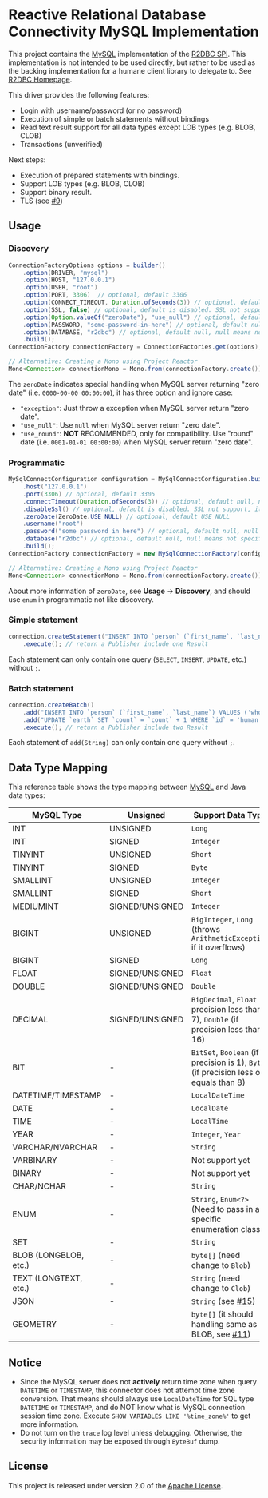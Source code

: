 # Reactive Relational Database Connectivity MySQL Implementation

This project contains the [MySQL][m] implementation of the [R2DBC SPI][s].
This implementation is not intended to be used directly, but rather to be
used as the backing implementation for a humane client library to
delegate to. See [R2DBC Homepage][r].

This driver provides the following features:

- Login with username/password (or no password)
- Execution of simple or batch statements without bindings
- Read text result support for all data types except LOB types (e.g. BLOB, CLOB)
- Transactions (unverified)

Next steps:

- Execution of prepared statements with bindings.
- Support LOB types (e.g. BLOB, CLOB)
- Support binary result.
- TLS (see [#9](https://github.com/mirromutth/r2dbc-mysql/issues/9))

## Usage

### Discovery

```java
ConnectionFactoryOptions options = builder()
    .option(DRIVER, "mysql")
    .option(HOST, "127.0.0.1")
    .option(USER, "root")
    .option(PORT, 3306)  // optional, default 3306
    .option(CONNECT_TIMEOUT, Duration.ofSeconds(3)) // optional, default null, null means no timeout
    .option(SSL, false) // optional, default is disabled. SSL not support, it should be disable for now
    .option(Option.valueOf("zeroDate"), "use_null") // optional, default "use_null".
    .option(PASSWORD, "some-password-in-here") // optional, default null, null means has no password
    .option(DATABASE, "r2dbc") // optional, default null, null means not specifying the database
    .build();
ConnectionFactory connectionFactory = ConnectionFactories.get(options);

// Alternative: Creating a Mono using Project Reactor
Mono<Connection> connectionMono = Mono.from(connectionFactory.create());
```

The `zeroDate` indicates special handling when MySQL server returning "zero date" (i.e. `0000-00-00 00:00:00`),
it has three option and ignore case:

- `"exception"`: Just throw a exception when MySQL server return "zero date".
- `"use_null"`: Use `null` when MySQL server return "zero date".
- `"use_round"`: **NOT** RECOMMENDED, only for compatibility. Use "round" date (i.e. `0001-01-01 00:00:00`) when MySQL server return "zero date".

### Programmatic

```java
MySqlConnectConfiguration configuration = MySqlConnectConfiguration.builder()
    .host("127.0.0.1")
    .port(3306) // optional, default 3306
    .connectTimeout(Duration.ofSeconds(3)) // optional, default null, null means no timeout
    .disableSsl() // optional, default is disabled. SSL not support, it should be disable for now
    .zeroDate(ZeroDate.USE_NULL) // optional, default USE_NULL
    .username("root")
    .password("some password in here") // optional, default null, null means has no password
    .database("r2dbc") // optional, default null, null means not specifying the database
    .build();
ConnectionFactory connectionFactory = new MySqlConnectionFactory(configuration);

// Alternative: Creating a Mono using Project Reactor
Mono<Connection> connectionMono = Mono.from(connectionFactory.create());
```

About more information of `zeroDate`, see **Usage** -> **Discovery**, and should use `enum` in programmatic not like discovery.

### Simple statement

```java
connection.createStatement("INSERT INTO `person` (`first_name`, `last_name`) VALUES ('who', 'how')")
    .execute(); // return a Publisher include one Result
```

Each statement can only contain one query (`SELECT`, `INSERT`, `UPDATE`, etc.) without `;`.

### Batch statement

```java
connection.createBatch()
    .add("INSERT INTO `person` (`first_name`, `last_name`) VALUES ('who', 'how')")
    .add("UPDATE `earth` SET `count` = `count` + 1 WHERE `id` = 'human'")
    .execute(); // return a Publisher include two Result
```

Each statement of `add(String)` can only contain one query without `;`.

## Data Type Mapping

This reference table shows the type mapping between [MySQL][m] and Java data types:

| MySQL Type | Unsigned | Support Data Type |
|---|---|---|
| INT | UNSIGNED | `Long` |
| INT | SIGNED | `Integer` |
| TINYINT | UNSIGNED | `Short` |
| TINYINT | SIGNED | `Byte` |
| SMALLINT | UNSIGNED | `Integer` |
| SMALLINT | SIGNED | `Short` |
| MEDIUMINT | SIGNED/UNSIGNED | `Integer` |
| BIGINT | UNSIGNED | `BigInteger`, `Long` (throws `ArithmeticException` if it overflows) |
| BIGINT | SIGNED | `Long` |
| FLOAT | SIGNED/UNSIGNED | `Float` |
| DOUBLE | SIGNED/UNSIGNED | `Double` |
| DECIMAL | SIGNED/UNSIGNED | `BigDecimal`, `Float` (if precision less than 7), `Double` (if precision less than 16) |
| BIT | - | `BitSet`, `Boolean` (if precision is 1), `Byte` (if precision less or equals than 8) |
| DATETIME/TIMESTAMP | - | `LocalDateTime` |
| DATE | - | `LocalDate` |
| TIME | - | `LocalTime` |
| YEAR | - | `Integer`, `Year` |
| VARCHAR/NVARCHAR | - | `String` |
| VARBINARY | - | Not support yet |
| BINARY | - | Not support yet |
| CHAR/NCHAR | - | `String` |
| ENUM | - | `String`, `Enum<?>` (Need to pass in a specific enumeration class) |
| SET | - | `String` |
| BLOB (LONGBLOB, etc.) | - | `byte[]` (need change to `Blob`) |
| TEXT (LONGTEXT, etc.) | - | `String` (need change to `Clob`) |
| JSON | - | `String` (see [#15](https://github.com/mirromutth/r2dbc-mysql/issues/15)) |
| GEOMETRY | - | `byte[]` (it should handling same as BLOB, see [#11](https://github.com/mirromutth/r2dbc-mysql/issues/11)) |

## Notice

- Since the MySQL server does not **actively** return time zone when query `DATETIME` or `TIMESTAMP`, this connector does not attempt time zone conversion. That means should always use `LocalDateTime` for SQL type `DATETIME` or `TIMESTAMP`, and do NOT know what is MySQL connection session time zone. Execute `SHOW VARIABLES LIKE '%time_zone%'` to get more information.
- Do not turn on the `trace` log level unless debugging. Otherwise, the security information may be exposed through `ByteBuf` dump.

## License

This project is released under version 2.0 of the [Apache License][l].

[m]: https://www.mysql.com
[s]: https://github.com/r2dbc/r2dbc-spi
[r]: https://r2dbc.io
[l]: https://www.apache.org/licenses/LICENSE-2.0
